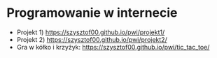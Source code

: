 <h1>Programowanie w internecie</H1>

<ul>
<li>Projekt 1) <a href="https://szysztof00.github.io/pwi/projekt1/">https://szysztof00.github.io/pwi/projekt1/</a> <br></li>
<li>Projekt 2) <a href="https://szysztof00.github.io/pwi/projekt2/">https://szysztof00.github.io/pwi/projekt2/</a> <br></li>
<li>Gra w kółko i krzyżyk: <a href="https://szysztof00.github.io/pwi/tic_tac_toe/">https://szysztof00.github.io/pwi/tic_tac_toe/ </a><br></li>
